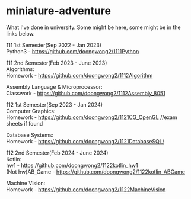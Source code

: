 # miniature-adventure
What I've done in university. Some might be here, some might be in the links below.

111 1st Semester(Sep 2022 - Jan 2023)  
Python3 - https://github.com/doongwong2/1111Python
  
111 2nd Semester(Feb 2023 - June 2023)  
Algorithms:  
Homework - https://github.com/doongwong2/1112Algorithm  

Assembly Language & Microprocessor:  
Classwork - https://github.com/doongwong2/1112Assembly_8051  

112 1st Semester(Sep 2023 - Jan 2024)  
Computer Graphics:  
Homework - https://github.com/doongwong2/1121CG_OpenGL
//exam sheets if found

Database Systems:  
Homework - https://github.com/doongwong2/1121DatabaseSQL/

112 2nd Semester(Feb 2024 - June 2024)  
Kotlin:  
hw1 - https://github.com/doongwong2/1122kotlin_hw1  
(Not hw)AB_Game - https://github.com/doongwong2/1122kotlin_ABGame    

Machine Vision:  
Homework - https://github.com/doongwong2/1122MachineVision
